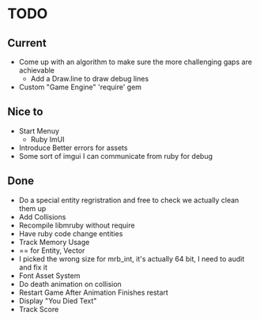 # TODO

## Current

* Come up with an algorithm to make sure the more challenging gaps are achievable
  * Add a Draw.line to draw debug lines
* Custom "Game Engine" 'require' gem

## Nice to

* Start Menuy
  * Ruby ImUI
* Introduce Better errors for assets
* Some sort of imgui I can communicate from ruby for debug

## Done

* Do a special entity regristration and free to check we actually clean them up
* Add Collisions
* Recompile libmruby without require
* Have ruby code change entities
* Track Memory Usage
* == for Entity, Vector
* I picked the wrong size for mrb_int, it's actually 64 bit, I need to audit and fix it
* Font Asset System
* Do death animation on collision
* Restart Game After Animation Finishes restart
* Display "You Died Text"
* Track Score

